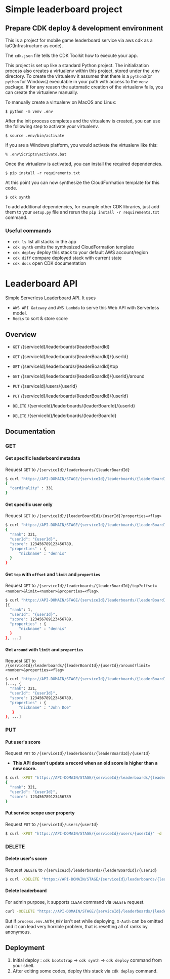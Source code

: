 
# Simple leaderboard project

## Prepare CDK deploy & development environment

This is a project for mobile game leaderboard service via aws cdk as a IaC(Infrastructure as code).

The `cdk.json` file tells the CDK Toolkit how to execute your app.

This project is set up like a standard Python project.  The initialization process also creates a virtualenv within this project, stored under the .env directory.  To create the virtualenv it assumes that there is a `python3`(or `python` for Windows) executable in your path with access to the `venv` package. If for any reason the automatic creation of the virtualenv fails, you can create the virtualenv manually.

To manually create a virtualenv on MacOS and Linux:

```
$ python -m venv .env
```

After the init process completes and the virtualenv is created, you can use the following
step to activate your virtualenv.

```
$ source .env/bin/activate
```

If you are a Windows platform, you would activate the virtualenv like this:

```
% .env\Scripts\activate.bat
```

Once the virtualenv is activated, you can install the required dependencies.

```
$ pip install -r requirements.txt
```

At this point you can now synthesize the CloudFormation template for this code.

```
$ cdk synth
```

To add additional dependencies, for example other CDK libraries, just add
them to your `setup.py` file and rerun the `pip install -r requirements.txt`
command.

### Useful commands

 * `cdk ls`          list all stacks in the app
 * `cdk synth`       emits the synthesized CloudFormation template
 * `cdk deploy`      deploy this stack to your default AWS account/region
 * `cdk diff`        compare deployed stack with current state
 * `cdk docs`        open CDK documentation



# Leaderboard API

Simple Serverless Leaderboard API. It uses

- `AWS API Gateway` and `AWS Lambda` to serve this Web API with Serverless model.
- `Redis` to sort & store score

## Overview

- `GET` /{serviceId}/leaderboards/{leaderBoardId}
- `GET` /{serviceId}/leaderboards/{leaderBoardId}/{userId}
- `GET` /{serviceId}/leaderboards/{leaderBoardId}/top
- `GET` /{serviceId}/leaderboards/{leaderBoardId}/{userId}/around

- `PUT` /{serviceId}/users/{userId}
- `PUT` /{serviceId}/leaderboards/{leaderBoardId}/{userId}

- `DELETE` /{serviceId}/leaderboards/{leaderBoardId}/{userId}
- `DELETE` /{serviceId}/leaderboards/{leaderBoardId}

## Documentation

### GET

#### Get specific leaderboard metadata

Request `GET` to `/{serviceId}/leaderboards/{leaderBoardId}`

```bash
$ curl "https://API-DOMAIN/STAGE/{serviceId}/leaderboards/{leaderBoardId}"
{
  "cardinality" : 331
}
```

#### Get specific user only

Request `GET` to `/{serviceId}/{leaderBoardId}/{userId}?properties=<flag>`

```bash
$ curl "https://API-DOMAIN/STAGE/{serviceId}/leaderboards/{leaderBoardId}/{userId}"
{
  "rank": 321,
  "userId": "{userId}",
  "score": 123456789123456789,
  "properties" : {
      "nickname" : "dennis"
  }
}
```

#### Get `top` with `offset` and `limit` and `properties`

Request `GET` to `/{serviceId}/leaderboards/{leaderBoardId}/top?offset=<number>&limit=<number>&properties=<flag>`.

```bash
$ curl "https://API-DOMAIN/STAGE/{serviceId}/leaderboards/{leaderBoardId}/top?offset=0&limit=10&properties=true"
[{
  "rank": 1,
  "userId": "{userId}",
  "score": 123456789123456789,
  "properties" : {
      "nickname" : "dennis"
  }
}, ...]
```

#### Get `around` with `limit` and `properties`

Request `GET` to `/{serviceId}/leaderboards/{leaderBoardId}/{userId}/around?limit=<number>&properties=<flag>`

```bash
$ curl "https://API-DOMAIN/STAGE/{serviceId}/leaderboards/{leaderBoardId}/{userId}/around?limit=10&properties=true"
[..., {
  "rank": 321,
  "userId": "{userId}",
  "score": 123456789123456789,
  "properties" : {
      "nickname" : "John Doe"
   }
}, ...]
```

### PUT

#### Put user's score

Request `PUT` to `/{serviceId}/leaderboards/{leaderBoardId}/{userId}`

- **This API doesn't update a record when an old score is higher than a new score.**

```bash
$ curl -XPUT "https://API-DOMAIN/STAGE/{serviceId}/leaderboards/{leaderBoardId}/{userId}"
{
  "rank": 321,
  "userId": "{userId}",
  "score": 123456789123456789
}
```

#### Put service scope user property

Request `PUT` to `/{serviceId}/users/{userId}`

```bash
$ curl -XPUT "https://API-DOMAIN/STAGE/{serviceId}/users/{userId}" -d '{ "properties": { "nickname" : "John Doe" } }'
```

### DELETE

#### Delete user's score

Request `DELETE` to `/{serviceId}/leaderboards/{leaderBoardId}/{userId}`

```bash
$ curl -XDELETE "https://API-DOMAIN/STAGE/{serviceId}/leaderboards/{leaderBoardId}/{userId}"
```

#### Delete leaderboard

For admin purpose, it supports `CLEAR` command via `DELETE` request.

```bash
curl -XDELETE "https://API-DOMAIN/STAGE/{serviceId}/leaderboards/{leaderBoardId}" -H "X-Auth: admin-secret-token"
```

But if `process.env.AUTH_KEY` isn't set while deploying, `X-Auth` can be omitted and it can lead very horrible problem, that is resetting all of ranks by anonymous.

## Deployment

1. Initial deploy : `cdk bootstrap` -> `cdk synth` -> `cdk deploy` command from your shell.
2. After editing some codes, deploy this stack via `cdk deploy` command.